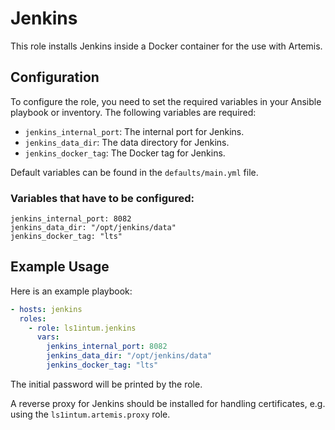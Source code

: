 # Jenkins

This role installs Jenkins inside a Docker container for the use with Artemis.

## Configuration

To configure the role, you need to set the required variables in your Ansible playbook or inventory. The following variables are required:

- `jenkins_internal_port`: The internal port for Jenkins.
- `jenkins_data_dir`: The data directory for Jenkins.
- `jenkins_docker_tag`: The Docker tag for Jenkins.

Default variables can be found in the `defaults/main.yml` file.

### Variables that have to be configured:

```
jenkins_internal_port: 8082
jenkins_data_dir: "/opt/jenkins/data"
jenkins_docker_tag: "lts"
```

## Example Usage

Here is an example playbook:

```yaml
- hosts: jenkins
  roles:
    - role: ls1intum.jenkins
      vars:
        jenkins_internal_port: 8082
        jenkins_data_dir: "/opt/jenkins/data"
        jenkins_docker_tag: "lts"
```

The initial password will be printed by the role.

A reverse proxy for Jenkins should be installed for handling certificates, e.g. using the `ls1intum.artemis.proxy` role.
